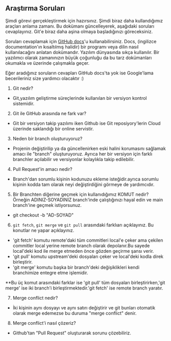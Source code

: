 ## Araştırma Soruları

Şimdi görevi gerçekleştirmek için hazırsınız. Şimdi biraz daha kullandığımız araçları anlama zamanı. Bu dokümanı güncelleyerek, aşağıdaki soruları cevaplayınız. Git'e biraz daha aşina olmaya başladığınızı göreceksiniz. 

Soruları cevaplamak için [GitHub docs](https://docs.github.com/en)'u kullanabilirsiniz. Docs, (ingilizce documentation'ın kısaltılmış halidir) bir programı veya dilin nasıl kullanılacağını anlatan dokümandır. Yazılım dünyasında sıkça kullanılır. Bir yazılımcı olarak zamanınızın büyük çoğunluğu da bu tarz dokümanları okumakla ve üzerinde çalışmakla geçer.

Eğer aradığınız soruların cevapları GitHub docs'ta yok ise Google'lama becerileriniz size yardımcı olacaktır :)

1. Git nedir?

* Git,yazılım geliştirme süreçlerinde kullanılan bir versiyon kontrol sistemidir.

2. Git ile GitHub arasında ne fark var?

* Git bir versiyon takip yazılımı iken Github ise Git reposiyory'lerin Cloud üzerinde saklandığı bir online servistir.

3. Neden bir branch oluşturuyoruz? 

* Projenin değiştirilip ya da güncellenirken eski halini korumasını sağlamak amacı ile "branch" oluşturuyoruz.
Ayrıca her bir versiyon için farklı branchler açılabilir ve versiyonlar kolaylıkla takip edilebilir.

4. Pull Request'in amacı nedir?

* Branch'dan sorumlu kişinin kodunuzu ekleme isteğidir.ayrıca sorumlu kişinin kodda tam olarak neyi değiştirdiğini görmeye de yardımcıdır.

5. Bir Branchten diğerine geçmek için kullanıdığımız KOMUT nedir? Örneğin ADINIZ-SOYADINIZ branch'inde çalıştığınızı hayal edin ve main branch'ine geçmek istiyorsunuz.

* git checkout -b "AD-SOYAD"

6. `git fetch`, `git merge` ve `git pull` arasındaki farklıarı açıklayınız. Bu konutlar ne yapar açıklayınız.

* 'git fetch' komutu remote'daki tüm commitleri local'e çeker ama çekilen commitler local yerine remote branch olarak depolanır.Bu sayede local'deki kod ile merge etmeden önce gözden geçirme şansı verir.
* 'git pull' komutu upstream'deki dosyaları çeker ve local'deki kodla direk birleştirir.
* 'git merge' komutu başka bir branch'deki değişiklikleri kendi branchimize entegre etme işlemidir.

**Bu üç komut arasındaki farklar ise 'git pull' tüm dosyaları birleştirirken,'git merge' ise iki branch'i birleştirmektedir.'git fetch' ise remote branch yaratır. 

7. Merge conflict nedir?

* İki kişinin aynı dosyayı ve aynı satırı değiştirir ve git bunları otomatik olarak merge edemezse bu duruma "merge conflict" denir.

8. Merge conflict'i nasıl çözeriz?

* Github'tan "Pull Request" oluşturarak sorunu çözebiliriz.
